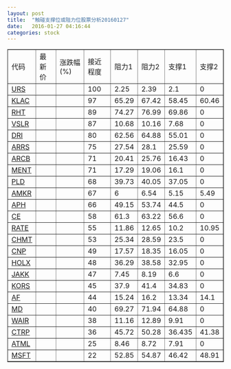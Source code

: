 ```yaml
---
layout: post
title:  "触碰支撑位或阻力位股票分析20160127"
date:   2016-01-27 04:16:44
categories: stock
---
```

<script type="text/javascript">
var stockList = []
stockList.push('gb_urs');
stockList.push('gb_klac');
stockList.push('gb_rht');
stockList.push('gb_vslr');
stockList.push('gb_dri');
stockList.push('gb_arrs');
stockList.push('gb_arcb');
stockList.push('gb_ment');
stockList.push('gb_pld');
stockList.push('gb_amkr');
stockList.push('gb_aph');
stockList.push('gb_ce');
stockList.push('gb_rate');
stockList.push('gb_chmt');
stockList.push('gb_cnp');
stockList.push('gb_holx');
stockList.push('gb_jakk');
stockList.push('gb_kors');
stockList.push('gb_af');
stockList.push('gb_md');
stockList.push('gb_wair');
stockList.push('gb_ctrp');
stockList.push('gb_atml');
stockList.push('gb_msft');
</script>
<table border="1">
 <tr>
 <td>代码</td>
 <td>最新价</td>
 <td>涨跌幅(%)</td>
 <td>接近程度</td>
 <td>阻力1</td>
 <td>阻力2</td>
 <td>支撑1</td>
 <td>支撑2</td>
</tr>
  <tr id="urs" class="red">
  <td><a href="http://stock.finance.sina.com.cn/usstock/quotes/URS.html" target="_blank">URS</a></td><td></td><td></td><td>100</td><td>2.25</td><td>2.39</td><td>2.1</td><td>0</td></tr>
  <tr id="klac" class="red">
  <td><a href="http://stock.finance.sina.com.cn/usstock/quotes/KLAC.html" target="_blank">KLAC</a></td><td></td><td></td><td>97</td><td>65.29</td><td>67.42</td><td>58.45</td><td>60.46</td></tr>
  <tr id="rht" class="green">
  <td><a href="http://stock.finance.sina.com.cn/usstock/quotes/RHT.html" target="_blank">RHT</a></td><td></td><td></td><td>89</td><td>74.27</td><td>76.99</td><td>69.86</td><td>0</td></tr>
  <tr id="vslr" class="green">
  <td><a href="http://stock.finance.sina.com.cn/usstock/quotes/VSLR.html" target="_blank">VSLR</a></td><td></td><td></td><td>87</td><td>10.68</td><td>10.16</td><td>7.68</td><td>0</td></tr>
  <tr id="dri" class="green">
  <td><a href="http://stock.finance.sina.com.cn/usstock/quotes/DRI.html" target="_blank">DRI</a></td><td></td><td></td><td>80</td><td>62.56</td><td>64.88</td><td>55.01</td><td>0</td></tr>
  <tr id="arrs" class="red">
  <td><a href="http://stock.finance.sina.com.cn/usstock/quotes/ARRS.html" target="_blank">ARRS</a></td><td></td><td></td><td>75</td><td>27.54</td><td>28.1</td><td>25.59</td><td>0</td></tr>
  <tr id="arcb" class="red">
  <td><a href="http://stock.finance.sina.com.cn/usstock/quotes/ARCB.html" target="_blank">ARCB</a></td><td></td><td></td><td>71</td><td>20.41</td><td>25.76</td><td>16.43</td><td>0</td></tr>
  <tr id="ment" class="red">
  <td><a href="http://stock.finance.sina.com.cn/usstock/quotes/MENT.html" target="_blank">MENT</a></td><td></td><td></td><td>71</td><td>17.29</td><td>19.06</td><td>16.1</td><td>0</td></tr>
  <tr id="pld" class="green">
  <td><a href="http://stock.finance.sina.com.cn/usstock/quotes/PLD.html" target="_blank">PLD</a></td><td></td><td></td><td>68</td><td>39.73</td><td>40.05</td><td>37.05</td><td>0</td></tr>
  <tr id="amkr" class="red">
  <td><a href="http://stock.finance.sina.com.cn/usstock/quotes/AMKR.html" target="_blank">AMKR</a></td><td></td><td></td><td>67</td><td>6</td><td>6.54</td><td>5.15</td><td>5.49</td></tr>
  <tr id="aph" class="red">
  <td><a href="http://stock.finance.sina.com.cn/usstock/quotes/APH.html" target="_blank">APH</a></td><td></td><td></td><td>66</td><td>49.15</td><td>53.74</td><td>44.5</td><td>0</td></tr>
  <tr id="ce" class="green">
  <td><a href="http://stock.finance.sina.com.cn/usstock/quotes/CE.html" target="_blank">CE</a></td><td></td><td></td><td>58</td><td>61.3</td><td>63.22</td><td>56.6</td><td>0</td></tr>
  <tr id="rate" class="green">
  <td><a href="http://stock.finance.sina.com.cn/usstock/quotes/RATE.html" target="_blank">RATE</a></td><td></td><td></td><td>55</td><td>11.86</td><td>12.65</td><td>10.2</td><td>10.95</td></tr>
  <tr id="chmt" class="red">
  <td><a href="http://stock.finance.sina.com.cn/usstock/quotes/CHMT.html" target="_blank">CHMT</a></td><td></td><td></td><td>53</td><td>25.34</td><td>28.59</td><td>23.5</td><td>0</td></tr>
  <tr id="cnp" class="red">
  <td><a href="http://stock.finance.sina.com.cn/usstock/quotes/CNP.html" target="_blank">CNP</a></td><td></td><td></td><td>49</td><td>17.57</td><td>18.35</td><td>16.05</td><td>0</td></tr>
  <tr id="holx" class="green">
  <td><a href="http://stock.finance.sina.com.cn/usstock/quotes/HOLX.html" target="_blank">HOLX</a></td><td></td><td></td><td>48</td><td>36.29</td><td>38.58</td><td>32.95</td><td>0</td></tr>
  <tr id="jakk" class="red">
  <td><a href="http://stock.finance.sina.com.cn/usstock/quotes/JAKK.html" target="_blank">JAKK</a></td><td></td><td></td><td>47</td><td>7.45</td><td>8.19</td><td>6.6</td><td>0</td></tr>
  <tr id="kors" class="red">
  <td><a href="http://stock.finance.sina.com.cn/usstock/quotes/KORS.html" target="_blank">KORS</a></td><td></td><td></td><td>45</td><td>37.9</td><td>41.4</td><td>34.83</td><td>0</td></tr>
  <tr id="af" class="green">
  <td><a href="http://stock.finance.sina.com.cn/usstock/quotes/AF.html" target="_blank">AF</a></td><td></td><td></td><td>44</td><td>15.24</td><td>16.2</td><td>13.34</td><td>14.1</td></tr>
  <tr id="md" class="green">
  <td><a href="http://stock.finance.sina.com.cn/usstock/quotes/MD.html" target="_blank">MD</a></td><td></td><td></td><td>40</td><td>69.27</td><td>71.94</td><td>64.88</td><td>0</td></tr>
  <tr id="wair" class="red">
  <td><a href="http://stock.finance.sina.com.cn/usstock/quotes/WAIR.html" target="_blank">WAIR</a></td><td></td><td></td><td>38</td><td>11.16</td><td>12.89</td><td>9.91</td><td>0</td></tr>
  <tr id="ctrp" class="green">
  <td><a href="http://stock.finance.sina.com.cn/usstock/quotes/CTRP.html" target="_blank">CTRP</a></td><td></td><td></td><td>36</td><td>45.72</td><td>50.28</td><td>36.435</td><td>41.38</td></tr>
  <tr id="atml" class="green">
  <td><a href="http://stock.finance.sina.com.cn/usstock/quotes/ATML.html" target="_blank">ATML</a></td><td></td><td></td><td>25</td><td>8.46</td><td>8.72</td><td>7.91</td><td>0</td></tr>
  <tr id="msft" class="red">
  <td><a href="http://stock.finance.sina.com.cn/usstock/quotes/MSFT.html" target="_blank">MSFT</a></td><td></td><td></td><td>22</td><td>52.85</td><td>54.87</td><td>46.42</td><td>48.91</td></tr>
</table>
